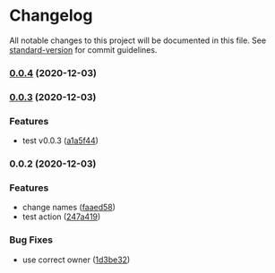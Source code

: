 # Changelog

All notable changes to this project will be documented in this file. See [standard-version](https://github.com/conventional-changelog/standard-version) for commit guidelines.

### [0.0.4](https://github.com/john-d-pelingo/jira-link-issue-action/compare/v0.0.3...v0.0.4) (2020-12-03)

### [0.0.3](https://github.com/john-d-pelingo/jira-link-issue-action/compare/v0.0.2...v0.0.3) (2020-12-03)


### Features

* test v0.0.3 ([a1a5f44](https://github.com/john-d-pelingo/jira-link-issue-action/commit/a1a5f44b4ec991ce276ff2fd7f13d9d70a80e9a7))

### 0.0.2 (2020-12-03)


### Features

* change names ([faaed58](https://github.com/john-d-pelingo/jira-link-issue-action/commit/faaed58fa9bb7807dcd0981a5d47a10cc1fc02c5))
* test action ([247a419](https://github.com/john-d-pelingo/jira-link-issue-action/commit/247a419bbfaf52cbed555c6f2eeeff6624f12f8d))


### Bug Fixes

* use correct owner ([1d3be32](https://github.com/john-d-pelingo/jira-link-issue-action/commit/1d3be32d48a6c0792db5806aeb9d8e6c7c0989c2))
